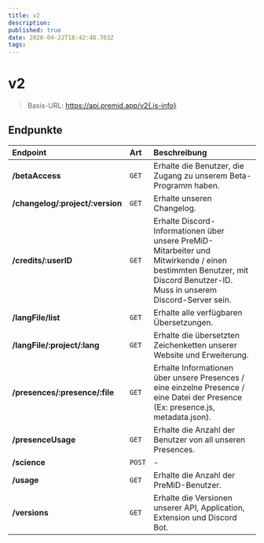 ```yaml
---
title: v2
description:
published: true
date: 2020-04-22T18:42:48.703Z
tags:
---
```


# v2

> Basis-URL: https://api.premid.app/v2{.is-info}


## Endpunkte

<table>
  <thead>
    <tr>
      <th style="text-align:left">Endpoint</th>
      <th style="text-align:left">Art</th>
      <th style="text-align:left">Beschreibung</th>
    </tr>
  </thead>
  <tbody>
    <tr>
      <td style="text-align:left"><b>/betaAccess</b>
      </td>
      <td style="text-align:left"><code>GET</code></td>
      <td style="text-align:left">Erhalte die Benutzer, die Zugang zu unserem Beta-Programm haben.</td>
    </tr>
    <tr>
      <td style="text-align:left"><b>/changelog/:project/:version</b>
      </td>
      <td style="text-align:left"><code>GET</code></td>
      <td style="text-align:left">Erhalte unseren Changelog.</td>
    </tr>
    <tr>
      <td style="text-align:left"><b>/credits/:userID</b>
      </td>
      <td style="text-align:left"><code>GET</code></td>
      <td style="text-align:left">Erhalte Discord-Informationen über unsere PreMiD-Mitarbeiter und Mitwirkende / einen bestimmten Benutzer, mit Discord Benutzer-ID. Muss in unserem Discord-Server sein.</td>
    </tr>
    <tr>
      <td style="text-align:left"><b>/langFile/list</b>
      </td>
      <td style="text-align:left"><code>GET</code></td>
      <td style="text-align:left">Erhalte alle verfügbaren Übersetzungen.</td>
    </tr>
    <tr>
      <td style="text-align:left"><b>/langFile/:project/:lang</b>
      </td>
      <td style="text-align:left"><code>GET</code></td>
      <td style="text-align:left">Erhalte die übersetzten Zeichenketten unserer Website und Erweiterung.</td>
    </tr>
    <tr>
      <td style="text-align:left"><b>/presences/:presence/:file</b>
      </td>
      <td style="text-align:left"><code>GET</code></td>
      <td style="text-align:left">Erhalte Informationen über unsere Presences / eine einzelne Presence / eine Datei der Presence (Ex: presence.js, metadata.json).</td>
    </tr>
    <tr>
      <td style="text-align:left"><b>/presenceUsage</b>
      </td>
      <td style="text-align:left"><code>GET</code></td>
      <td style="text-align:left">Erhalte die Anzahl der Benutzer von all unseren Presences.</td>
    </tr>
    <tr>
      <td style="text-align:left"><b>/science</b>
      </td>
      <td style="text-align:left"><code>POST</code></td>
      <td style="text-align:left">-</td>
    </tr>
    <tr>
      <td style="text-align:left"><b>/usage</b>
      </td>
      <td style="text-align:left"><code>GET</code></td>
      <td style="text-align:left">Erhalte die Anzahl der PreMiD-Benutzer.</td>
    </tr>
    <tr>
      <td style="text-align:left"><b>/versions</b>
      </td>
      <td style="text-align:left"><code>GET</code></td>
      <td style="text-align:left">Erhalte die Versionen unserer API, Application, Extension und Discord Bot.</td>
    </tr>
  </tbody>
</table>

